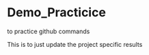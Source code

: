 # Demo_Practicice
to practice github commands



This is to just update the project specific results
